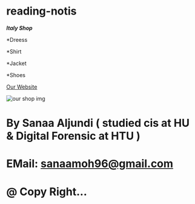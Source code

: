 # reading-notis
**_Italy Shop_**


*Dreess

*Shirt

*Jacket

*Shoes

[ Our Website ](https://www.nextdirect.com/it/en)

![our shop img](https://static01.nyt.com/images/2020/05/26/business/00virus-italy-luxury-6/merlin_172745421_3040f086-948a-42c9-bc33-2ba179879fda-articleLarge.jpg?quality=75&auto=webp&disable=upscale.jpgg)

# By Sanaa Aljundi ( studied cis  at HU & Digital Forensic at HTU )
# EMail: sanaamoh96@gmail.com
# @ Copy Right...
